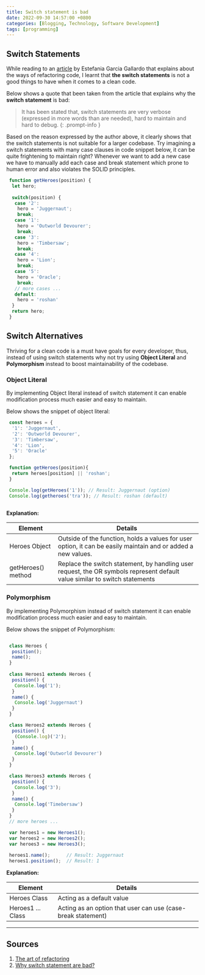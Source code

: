 ```yaml
---
title: Switch statement is bad
date: 2022-09-30 14:57:00 +0800
categories: [Blogging, Technology, Software Development]
tags: [programming]
---
```


## **Switch Statements**

While reading to an [article](https://betterprogramming.pub/the-art-of-refactoring-5-tips-to-write-better-code-3bc1f6f7689) by Estefania Garcia Gallardo that explains about the ways of refactoring code, I learnt that **the switch statements** is not a good things to have when it comes to a clean code.

Below shows a quote that been taken from the article that explains why the **switch statement** is bad:

> It has been stated that, switch statements are very verbose (expressed in more words than are needed), hard to maintain and hard to debug.
{: .prompt-info }

Based on the reason expressed by the author above, it clearly shows that the switch statements is not suitable for a larger codebase. Try imagining a switch statements with many case clauses in code snippet below, it can be quite frightening to maintain right? Whenever we want to add a new case we have to manually add each case and break statement which prone to human error and also violates the SOLID principles.

```js
 function getHeroes(position) {
  let hero;
  
  switch(position) {
   case '2':
    hero = 'Juggernaut';
    break;
   case '1':
    hero = 'Outworld Devourer';
    break;
   case '3':
    hero = 'Timbersaw';
    break;
   case '4':
    hero = 'Lion';
    break;
   case '5':
    hero = 'Oracle';
    break;
   // more cases ... 
   default: 
    hero = 'roshan'
  }
  return hero;
 }
```

## **Switch Alternatives**

Thriving for a clean code is a must have goals for every developer, thus, instead of using switch statements why not try using **Object Literal** and **Polymorphism** instead to boost maintainability of the codebase.

### Object Literal

By implementing Object literal instead of switch statement it can enable modification process much easier and easy to maintain.

Below shows the snippet of object literal:

```js
 const heroes = {
  '1': 'Juggernaut',
  '2': 'Outworld Devourer',
  '3': 'Timbersaw',
  '4': 'Lion',
  '5': 'Oracle'
 };

 function getHeroes(position){
  return heroes[position] || 'roshan';
 }

 Console.log(getHeroes('1')); // Result: Juggernaut (option)
 Console.log(getheroes('tra')); // Result: roshan (default)
 
```

**Explanation:**

| Element            | Details                                                                                                        |
| ------------------ | -------------------------------------------------------------------------------------------------------------- |
| Heroes Object      | Outside of the function, holds a values for user option, it can be easily maintain and or added a new values.  |
| getHeroes() method | Replace the switch statement, by handling user request, the OR symbols represent default value similar to switch statements                                                                                                                            |

### Polymorphism

By implementing Polymorphism instead of switch statement it can enable modification process much easier and easy to maintain.

Below shows the snippet of Polymorphism:

```js

 class Heroes {
  position();
  name();
 }
 
 class Heroes1 extends Heroes {
  position() {
   Console.log('1');
  }
  name() {
   Console.log('Juggernaut')
  }
 }

 class Heroes2 extends Heroes {
  position() {
   (Console.log)('2');
  }
  name() {
   Console.log('Outworld Devourer')
  }
 }

 class Heroes3 extends Heroes {
  position() {
   Console.log('3');
  }
  name() {
   Console.log('Timebersaw')
  }
 }
 // more heroes ...

 var heroes1 = new Heroes1();
 var heroes2 = new Heroes2();
 var heroes3 = new Heroes3();
 
 heroes1.name();      // Result: Juggernaut
 heroes1.position();  // Result: 1
```

**Explanation:**

| Element            | Details                                                                                                        |
| ------------------ | -------------------------------------------------------------------------------------------------------------- |
| Heroes Class       | Acting as a default value                                                                                      |
| Heroes1 ... Class  | Acting as an option that user can use (case-break statement)                                                                                                                            |

---

## Sources

1. [The art of refactoring](https://betterprogramming.pub/the-art-of-refactoring-5-tips-to-write-better-code-3bc1f6f7689)
2. [Why switch statement are bad?](https://www.linkedin.com/pulse/why-switch-statements-bad-th%C3%A9o-farnole-/)
